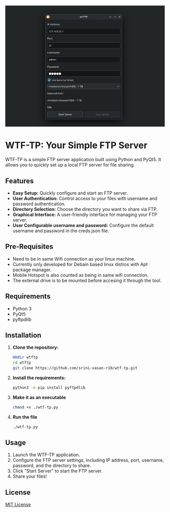 ![screenshot of the tool](/sc/sc.png)

# WTF-TP: Your Simple FTP Server

WTF-TP is a simple FTP server application built using Python and PyQt5. It allows you to quickly set up a local FTP server for file sharing.

## Features

* **Easy Setup:** Quickly configure and start an FTP server.
* **User Authentication:** Control access to your files with username and password authentication.
* **Directory Selection:** Choose the directory you want to share via FTP.
* **Graphical Interface:** A user-friendly interface for managing your FTP server.
* **User Configurable username and password:** Configure the default username and password in the creds.json file.

## Pre-Requisites
* Need to be in same Wifi connection as your linux machine.
* Currently only developed for Debain based linux distros with Apt package manager.
* Mobile Hotspot is also counted as being in same wifi connection.
* The external drive is to be mounted before accesing it through the tool.

## Requirements

* Python 3
* PyQt5
* pyftpdlib

## Installation

1.  **Clone the repository:**
    ```bash
    mkdir wtftp
    cd wtftp
    git clone https://github.com/srini-vasan-r10/wtf-tp.git
    ```
2.  **Install the requirements:**
    ```bash
    python3 -m pip install pyftpdlib
    ```
3.  **Make it as an executable**
    ```bash
    chmod +x ./wtf-tp.py
    ```
4.  **Run the file**
    ```bash
    ./wtf-tp.py
    ```

## Usage

1.  Launch the WTF-TP application.
2.  Configure the FTP server settings, including IP address, port, username, password, and the directory to share.
3.  Click "Start Server" to start the FTP server.
4.  Share your files!

## License

[MIT License](LICENSE)
